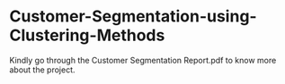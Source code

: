 # Customer-Segmentation-using-Clustering-Methods

Kindly go through the Customer Segmentation Report.pdf to know more about the project.
